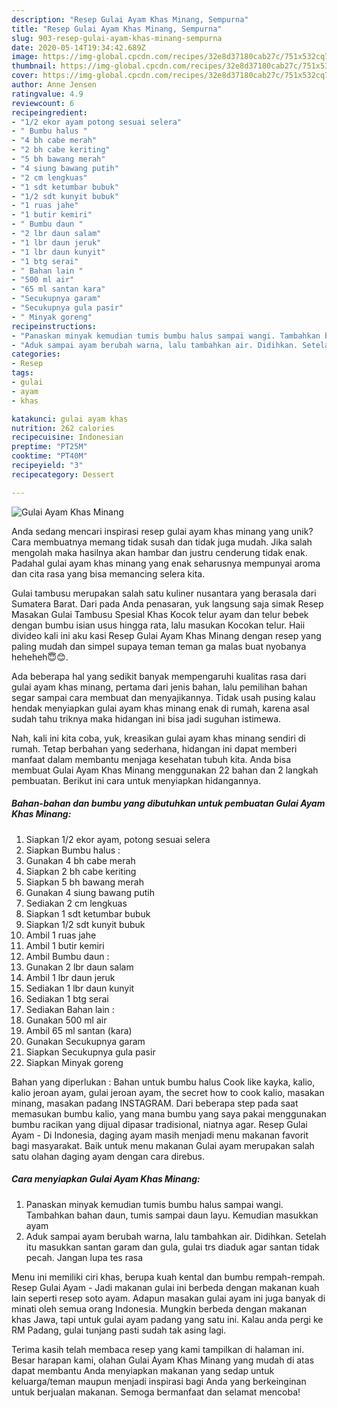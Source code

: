 ```yaml
---
description: "Resep Gulai Ayam Khas Minang, Sempurna"
title: "Resep Gulai Ayam Khas Minang, Sempurna"
slug: 903-resep-gulai-ayam-khas-minang-sempurna
date: 2020-05-14T19:34:42.689Z
image: https://img-global.cpcdn.com/recipes/32e8d37180cab27c/751x532cq70/gulai-ayam-khas-minang-foto-resep-utama.jpg
thumbnail: https://img-global.cpcdn.com/recipes/32e8d37180cab27c/751x532cq70/gulai-ayam-khas-minang-foto-resep-utama.jpg
cover: https://img-global.cpcdn.com/recipes/32e8d37180cab27c/751x532cq70/gulai-ayam-khas-minang-foto-resep-utama.jpg
author: Anne Jensen
ratingvalue: 4.9
reviewcount: 6
recipeingredient:
- "1/2 ekor ayam potong sesuai selera"
- " Bumbu halus "
- "4 bh cabe merah"
- "2 bh cabe keriting"
- "5 bh bawang merah"
- "4 siung bawang putih"
- "2 cm lengkuas"
- "1 sdt ketumbar bubuk"
- "1/2 sdt kunyit bubuk"
- "1 ruas jahe"
- "1 butir kemiri"
- " Bumbu daun "
- "2 lbr daun salam"
- "1 lbr daun jeruk"
- "1 lbr daun kunyit"
- "1 btg serai"
- " Bahan lain "
- "500 ml air"
- "65 ml santan kara"
- "Secukupnya garam"
- "Secukupnya gula pasir"
- " Minyak goreng"
recipeinstructions:
- "Panaskan minyak kemudian tumis bumbu halus sampai wangi. Tambahkan bahan daun, tumis sampai daun layu. Kemudian masukkan ayam"
- "Aduk sampai ayam berubah warna, lalu tambahkan air. Didihkan. Setelah itu masukkan santan garam dan gula, gulai trs diaduk agar santan tidak pecah. Jangan lupa tes rasa"
categories:
- Resep
tags:
- gulai
- ayam
- khas

katakunci: gulai ayam khas 
nutrition: 262 calories
recipecuisine: Indonesian
preptime: "PT25M"
cooktime: "PT40M"
recipeyield: "3"
recipecategory: Dessert

---
```



![Gulai Ayam Khas Minang](https://img-global.cpcdn.com/recipes/32e8d37180cab27c/751x532cq70/gulai-ayam-khas-minang-foto-resep-utama.jpg)

Anda sedang mencari inspirasi resep gulai ayam khas minang yang unik? Cara membuatnya memang tidak susah dan tidak juga mudah. Jika salah mengolah maka hasilnya akan hambar dan justru cenderung tidak enak. Padahal gulai ayam khas minang yang enak seharusnya mempunyai aroma dan cita rasa yang bisa memancing selera kita.

Gulai tambusu merupakan salah satu kuliner nusantara yang berasala dari Sumatera Barat. Dari pada Anda penasaran, yuk langsung saja simak Resep Masakan Gulai Tambusu Spesial Khas Kocok telur ayam dan telur bebek dengan bumbu isian usus hingga rata, lalu masukan Kocokan telur. Haii divideo kali ini aku kasi Resep Gulai Ayam Khas Minang dengan resep yang paling mudah dan simpel supaya teman teman ga malas buat nyobanya heheheh😇😊.

Ada beberapa hal yang sedikit banyak mempengaruhi kualitas rasa dari gulai ayam khas minang, pertama dari jenis bahan, lalu pemilihan bahan segar sampai cara membuat dan menyajikannya. Tidak usah pusing kalau hendak menyiapkan gulai ayam khas minang enak di rumah, karena asal sudah tahu triknya maka hidangan ini bisa jadi suguhan istimewa.


Nah, kali ini kita coba, yuk, kreasikan gulai ayam khas minang sendiri di rumah. Tetap berbahan yang sederhana, hidangan ini dapat memberi manfaat dalam membantu menjaga kesehatan tubuh kita. Anda bisa membuat Gulai Ayam Khas Minang menggunakan 22 bahan dan 2 langkah pembuatan. Berikut ini cara untuk menyiapkan hidangannya.

<!--inarticleads1-->

##### Bahan-bahan dan bumbu yang dibutuhkan untuk pembuatan Gulai Ayam Khas Minang:

1. Siapkan 1/2 ekor ayam, potong sesuai selera
1. Siapkan  Bumbu halus :
1. Gunakan 4 bh cabe merah
1. Siapkan 2 bh cabe keriting
1. Siapkan 5 bh bawang merah
1. Gunakan 4 siung bawang putih
1. Sediakan 2 cm lengkuas
1. Siapkan 1 sdt ketumbar bubuk
1. Siapkan 1/2 sdt kunyit bubuk
1. Ambil 1 ruas jahe
1. Ambil 1 butir kemiri
1. Ambil  Bumbu daun :
1. Gunakan 2 lbr daun salam
1. Ambil 1 lbr daun jeruk
1. Sediakan 1 lbr daun kunyit
1. Sediakan 1 btg serai
1. Sediakan  Bahan lain :
1. Gunakan 500 ml air
1. Ambil 65 ml santan (kara)
1. Gunakan Secukupnya garam
1. Siapkan Secukupnya gula pasir
1. Siapkan  Minyak goreng


Bahan yang diperlukan : Bahan untuk bumbu halus  Cook like kayka, kalio, kalio jeroan ayam, gulai jeroan ayam, the secret how to cook kalio, masakan minang, masakan padang INSTAGRAM. Dari beberapa step pada saat memasukan bumbu kalio, yang mana bumbu yang saya pakai menggunakan bumbu racikan yang dijual dipasar tradisional, niatnya agar. Resep Gulai Ayam - Di Indonesia, daging ayam masih menjadi menu makanan favorit bagi masyarakat. Baik untuk menu makanan Gulai ayam merupakan salah satu olahan daging ayam dengan cara direbus. 

<!--inarticleads2-->

##### Cara menyiapkan Gulai Ayam Khas Minang:

1. Panaskan minyak kemudian tumis bumbu halus sampai wangi. Tambahkan bahan daun, tumis sampai daun layu. Kemudian masukkan ayam
1. Aduk sampai ayam berubah warna, lalu tambahkan air. Didihkan. Setelah itu masukkan santan garam dan gula, gulai trs diaduk agar santan tidak pecah. Jangan lupa tes rasa


Menu ini memiliki ciri khas, berupa kuah kental dan bumbu rempah-rempah. Resep Gulai Ayam - Jadi makanan gulai ini berbeda dengan makanan kuah lain seperti resep soto ayam. Adapun masakan gulai ayam ini juga banyak di minati oleh semua orang Indonesia. Mungkin berbeda dengan makanan khas Jawa, tapi untuk gulai ayam padang yang satu ini. Kalau anda pergi ke RM Padang, gulai tunjang pasti sudah tak asing lagi. 

Terima kasih telah membaca resep yang kami tampilkan di halaman ini. Besar harapan kami, olahan Gulai Ayam Khas Minang yang mudah di atas dapat membantu Anda menyiapkan makanan yang sedap untuk keluarga/teman maupun menjadi inspirasi bagi Anda yang berkeinginan untuk berjualan makanan. Semoga bermanfaat dan selamat mencoba!
